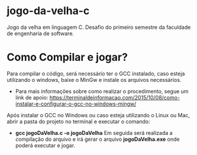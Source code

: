 # jogo-da-velha-c
Jogo da velha em linguagem C. Desafio do primeiro semestre da faculdade de engenharia de software.

# Como Compilar e jogar?
Para compilar o código, será necessário ter o GCC instalado, caso esteja utilizando o windows, baixe o MinGw e instale os arquivos necessários.
* Para mais informações sobre como realizar o procedimento, segue um link de apoio: https://terminaldeinformacao.com/2015/10/08/como-instalar-e-configurar-o-gcc-no-windows-mingw/

Após instalar o GCC no Windows ou caso esteja utilizando o Linux ou Mac, abrir a pasta do projeto no terminal e executar o comando:
* **gcc jogoDaVelha.c -o jogoDaVelha**
Em seguida será realizada a compilação do arquivo e irá gerar o arquivo **jogoDaVelha.exe** onde poderá executar e jogar.